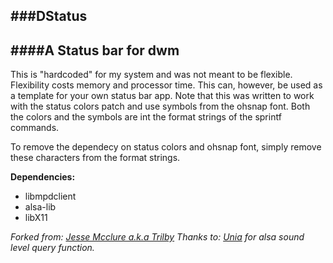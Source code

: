 ###DStatus
----------
####A Status bar for dwm
------------------------

This is "hardcoded" for my system and was not meant to be flexible.  Flexibility costs memory and processor time.
This can, however, be used as a template for your own status bar app.
Note that this was written to work with the status colors patch and use symbols from the ohsnap font.  Both the colors and the symbols are int the format strings of the sprintf commands.

To remove the dependecy on status colors and ohsnap font, simply remove these characters from the format strings.

__Dependencies:__<br>
* libmpdclient
* alsa-lib
* libX11

_Forked from: [Jesse Mcclure a.k.a Trilby](http://github.com/trilbywhite)_
_Thanks to: [Unia](http://github.com/unia) for alsa sound level query function._
